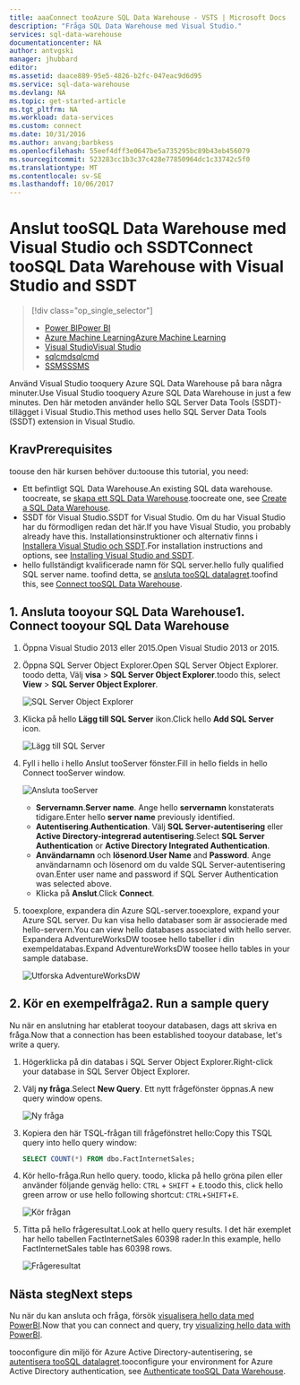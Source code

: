 ```yaml
---
title: aaaConnect tooAzure SQL Data Warehouse - VSTS | Microsoft Docs
description: "Fråga SQL Data Warehouse med Visual Studio."
services: sql-data-warehouse
documentationcenter: NA
author: antvgski
manager: jhubbard
editor: 
ms.assetid: daace889-95e5-4826-b2fc-047eac9d6d95
ms.service: sql-data-warehouse
ms.devlang: NA
ms.topic: get-started-article
ms.tgt_pltfrm: NA
ms.workload: data-services
ms.custom: connect
ms.date: 10/31/2016
ms.author: anvang;barbkess
ms.openlocfilehash: 55eef4dff3e0647be5a735295bc89b43eb456079
ms.sourcegitcommit: 523283cc1b3c37c428e77850964dc1c33742c5f0
ms.translationtype: MT
ms.contentlocale: sv-SE
ms.lasthandoff: 10/06/2017
---
```

# <a name="connect-toosql-data-warehouse-with-visual-studio-and-ssdt"></a><span data-ttu-id="291f3-103">Anslut tooSQL Data Warehouse med Visual Studio och SSDT</span><span class="sxs-lookup"><span data-stu-id="291f3-103">Connect tooSQL Data Warehouse with Visual Studio and SSDT</span></span>
> [!div class="op_single_selector"]
> * [<span data-ttu-id="291f3-104">Power BI</span><span class="sxs-lookup"><span data-stu-id="291f3-104">Power BI</span></span>](sql-data-warehouse-get-started-visualize-with-power-bi.md)
> * [<span data-ttu-id="291f3-105">Azure Machine Learning</span><span class="sxs-lookup"><span data-stu-id="291f3-105">Azure Machine Learning</span></span>](sql-data-warehouse-get-started-analyze-with-azure-machine-learning.md)
> * [<span data-ttu-id="291f3-106">Visual Studio</span><span class="sxs-lookup"><span data-stu-id="291f3-106">Visual Studio</span></span>](sql-data-warehouse-query-visual-studio.md)
> * [<span data-ttu-id="291f3-107">sqlcmd</span><span class="sxs-lookup"><span data-stu-id="291f3-107">sqlcmd</span></span>](sql-data-warehouse-get-started-connect-sqlcmd.md) 
> * [<span data-ttu-id="291f3-108">SSMS</span><span class="sxs-lookup"><span data-stu-id="291f3-108">SSMS</span></span>](sql-data-warehouse-query-ssms.md)
> 
> 

<span data-ttu-id="291f3-109">Använd Visual Studio tooquery Azure SQL Data Warehouse på bara några minuter.</span><span class="sxs-lookup"><span data-stu-id="291f3-109">Use Visual Studio tooquery Azure SQL Data Warehouse in just a few minutes.</span></span> <span data-ttu-id="291f3-110">Den här metoden använder hello SQL Server Data Tools (SSDT)-tillägget i Visual Studio.</span><span class="sxs-lookup"><span data-stu-id="291f3-110">This method uses hello SQL Server Data Tools (SSDT) extension in Visual Studio.</span></span> 

## <a name="prerequisites"></a><span data-ttu-id="291f3-111">Krav</span><span class="sxs-lookup"><span data-stu-id="291f3-111">Prerequisites</span></span>
<span data-ttu-id="291f3-112">toouse den här kursen behöver du:</span><span class="sxs-lookup"><span data-stu-id="291f3-112">toouse this tutorial, you need:</span></span>

* <span data-ttu-id="291f3-113">Ett befintligt SQL Data Warehouse.</span><span class="sxs-lookup"><span data-stu-id="291f3-113">An existing SQL data warehouse.</span></span> <span data-ttu-id="291f3-114">toocreate, se [skapa ett SQL Data Warehouse][Create a SQL Data Warehouse].</span><span class="sxs-lookup"><span data-stu-id="291f3-114">toocreate one, see [Create a SQL Data Warehouse][Create a SQL Data Warehouse].</span></span>
* <span data-ttu-id="291f3-115">SSDT för Visual Studio.</span><span class="sxs-lookup"><span data-stu-id="291f3-115">SSDT for Visual Studio.</span></span> <span data-ttu-id="291f3-116">Om du har Visual Studio har du förmodligen redan det här.</span><span class="sxs-lookup"><span data-stu-id="291f3-116">If you have Visual Studio, you probably already have this.</span></span> <span data-ttu-id="291f3-117">Installationsinstruktioner och alternativ finns i [Installera Visual Studio och SSDT][Installing Visual Studio and SSDT].</span><span class="sxs-lookup"><span data-stu-id="291f3-117">For installation instructions and options, see [Installing Visual Studio and SSDT][Installing Visual Studio and SSDT].</span></span>
* <span data-ttu-id="291f3-118">hello fullständigt kvalificerade namn för SQL server.</span><span class="sxs-lookup"><span data-stu-id="291f3-118">hello fully qualified SQL server name.</span></span> <span data-ttu-id="291f3-119">toofind detta, se [ansluta tooSQL datalagret][Connect tooSQL Data Warehouse].</span><span class="sxs-lookup"><span data-stu-id="291f3-119">toofind this, see [Connect tooSQL Data Warehouse][Connect tooSQL Data Warehouse].</span></span>

## <a name="1-connect-tooyour-sql-data-warehouse"></a><span data-ttu-id="291f3-120">1. Ansluta tooyour SQL Data Warehouse</span><span class="sxs-lookup"><span data-stu-id="291f3-120">1. Connect tooyour SQL Data Warehouse</span></span>
1. <span data-ttu-id="291f3-121">Öppna Visual Studio 2013 eller 2015.</span><span class="sxs-lookup"><span data-stu-id="291f3-121">Open Visual Studio 2013 or 2015.</span></span>
2. <span data-ttu-id="291f3-122">Öppna SQL Server Object Explorer.</span><span class="sxs-lookup"><span data-stu-id="291f3-122">Open SQL Server Object Explorer.</span></span> <span data-ttu-id="291f3-123">toodo detta, Välj **visa** > **SQL Server Object Explorer**.</span><span class="sxs-lookup"><span data-stu-id="291f3-123">toodo this, select **View** > **SQL Server Object Explorer**.</span></span>
   
    ![SQL Server Object Explorer][1]
3. <span data-ttu-id="291f3-125">Klicka på hello **Lägg till SQL Server** ikon.</span><span class="sxs-lookup"><span data-stu-id="291f3-125">Click hello **Add SQL Server** icon.</span></span>
   
    ![Lägg till SQL Server][2]
4. <span data-ttu-id="291f3-127">Fyll i hello i hello Anslut tooServer fönster.</span><span class="sxs-lookup"><span data-stu-id="291f3-127">Fill in hello fields in hello Connect tooServer window.</span></span>
   
    ![Ansluta tooServer][3]
   
   * <span data-ttu-id="291f3-129">**Servernamn**.</span><span class="sxs-lookup"><span data-stu-id="291f3-129">**Server name**.</span></span> <span data-ttu-id="291f3-130">Ange hello **servernamn** konstaterats tidigare.</span><span class="sxs-lookup"><span data-stu-id="291f3-130">Enter hello **server name** previously identified.</span></span>
   * <span data-ttu-id="291f3-131">**Autentisering**.</span><span class="sxs-lookup"><span data-stu-id="291f3-131">**Authentication**.</span></span> <span data-ttu-id="291f3-132">Välj **SQL Server-autentisering** eller **Active Directory-integrerad autentisering**.</span><span class="sxs-lookup"><span data-stu-id="291f3-132">Select **SQL Server Authentication** or **Active Directory Integrated Authentication**.</span></span>
   * <span data-ttu-id="291f3-133">**Användarnamn** och **lösenord**.</span><span class="sxs-lookup"><span data-stu-id="291f3-133">**User Name** and **Password**.</span></span> <span data-ttu-id="291f3-134">Ange användarnamn och lösenord om du valde SQL Server-autentisering ovan.</span><span class="sxs-lookup"><span data-stu-id="291f3-134">Enter user name and password if SQL Server Authentication was selected above.</span></span>
   * <span data-ttu-id="291f3-135">Klicka på **Anslut**.</span><span class="sxs-lookup"><span data-stu-id="291f3-135">Click **Connect**.</span></span>
5. <span data-ttu-id="291f3-136">tooexplore, expandera din Azure SQL-server.</span><span class="sxs-lookup"><span data-stu-id="291f3-136">tooexplore, expand your Azure SQL server.</span></span> <span data-ttu-id="291f3-137">Du kan visa hello databaser som är associerade med hello-servern.</span><span class="sxs-lookup"><span data-stu-id="291f3-137">You can view hello databases associated with hello server.</span></span> <span data-ttu-id="291f3-138">Expandera AdventureWorksDW toosee hello tabeller i din exempeldatabas.</span><span class="sxs-lookup"><span data-stu-id="291f3-138">Expand AdventureWorksDW toosee hello tables in your sample database.</span></span>
   
    ![Utforska AdventureWorksDW][4]

## <a name="2-run-a-sample-query"></a><span data-ttu-id="291f3-140">2. Kör en exempelfråga</span><span class="sxs-lookup"><span data-stu-id="291f3-140">2. Run a sample query</span></span>
<span data-ttu-id="291f3-141">Nu när en anslutning har etablerat tooyour databasen, dags att skriva en fråga.</span><span class="sxs-lookup"><span data-stu-id="291f3-141">Now that a connection has been established tooyour database, let's write a query.</span></span>

1. <span data-ttu-id="291f3-142">Högerklicka på din databas i SQL Server Object Explorer.</span><span class="sxs-lookup"><span data-stu-id="291f3-142">Right-click your database in SQL Server Object Explorer.</span></span>
2. <span data-ttu-id="291f3-143">Välj **ny fråga**.</span><span class="sxs-lookup"><span data-stu-id="291f3-143">Select **New Query**.</span></span> <span data-ttu-id="291f3-144">Ett nytt frågefönster öppnas.</span><span class="sxs-lookup"><span data-stu-id="291f3-144">A new query window opens.</span></span>
   
    ![Ny fråga][5]
3. <span data-ttu-id="291f3-146">Kopiera den här TSQL-frågan till frågefönstret hello:</span><span class="sxs-lookup"><span data-stu-id="291f3-146">Copy this TSQL query into hello query window:</span></span>
   
    ```sql
    SELECT COUNT(*) FROM dbo.FactInternetSales;
    ```
4. <span data-ttu-id="291f3-147">Kör hello-fråga.</span><span class="sxs-lookup"><span data-stu-id="291f3-147">Run hello query.</span></span> <span data-ttu-id="291f3-148">toodo, klicka på hello gröna pilen eller använder följande genväg hello: `CTRL` + `SHIFT` + `E`.</span><span class="sxs-lookup"><span data-stu-id="291f3-148">toodo this, click hello green arrow or use hello following shortcut: `CTRL`+`SHIFT`+`E`.</span></span>
   
    ![Kör frågan][6]
5. <span data-ttu-id="291f3-150">Titta på hello frågeresultat.</span><span class="sxs-lookup"><span data-stu-id="291f3-150">Look at hello query results.</span></span> <span data-ttu-id="291f3-151">I det här exemplet har hello tabellen FactInternetSales 60398 rader.</span><span class="sxs-lookup"><span data-stu-id="291f3-151">In this example, hello FactInternetSales table has 60398 rows.</span></span>
   
    ![Frågeresultat][7]

## <a name="next-steps"></a><span data-ttu-id="291f3-153">Nästa steg</span><span class="sxs-lookup"><span data-stu-id="291f3-153">Next steps</span></span>
<span data-ttu-id="291f3-154">Nu när du kan ansluta och fråga, försök [visualisera hello data med PowerBI][visualizing hello data with PowerBI].</span><span class="sxs-lookup"><span data-stu-id="291f3-154">Now that you can connect and query, try [visualizing hello data with PowerBI][visualizing hello data with PowerBI].</span></span>

<span data-ttu-id="291f3-155">tooconfigure din miljö för Azure Active Directory-autentisering, se [autentisera tooSQL datalagret][Authenticate tooSQL Data Warehouse].</span><span class="sxs-lookup"><span data-stu-id="291f3-155">tooconfigure your environment for Azure Active Directory authentication, see [Authenticate tooSQL Data Warehouse][Authenticate tooSQL Data Warehouse].</span></span>

<!--Arcticles-->
[Connect tooSQL Data Warehouse]: sql-data-warehouse-connect-overview.md
[Create a SQL Data Warehouse]: sql-data-warehouse-get-started-provision.md
[Installing Visual Studio and SSDT]: sql-data-warehouse-install-visual-studio.md
[Authenticate tooSQL Data Warehouse]: sql-data-warehouse-authentication.md
[visualizing hello data with PowerBI]: sql-data-warehouse-get-started-visualize-with-power-bi.md  

<!--Other-->
[Azure portal]: https://portal.azure.com

<!--Image references-->

[1]: media/sql-data-warehouse-query-visual-studio/open-ssdt.png
[2]: media/sql-data-warehouse-query-visual-studio/add-server.png
[3]: media/sql-data-warehouse-query-visual-studio/connection-dialog.png
[4]: media/sql-data-warehouse-query-visual-studio/explore-sample.png
[5]: media/sql-data-warehouse-query-visual-studio/new-query2.png
[6]: media/sql-data-warehouse-query-visual-studio/run-query.png
[7]: media/sql-data-warehouse-query-visual-studio/query-results.png
